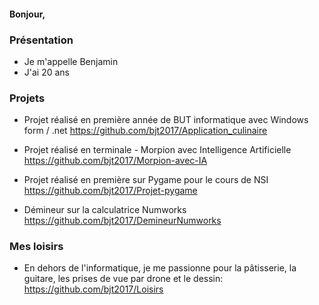 #### Bonjour,

### Présentation

- Je m'appelle Benjamin
- J'ai 20 ans

### Projets

- Projet réalisé en première année de BUT informatique avec Windows form / .net
  https://github.com/bjt2017/Application_culinaire
  
- Projet réalisé en terminale - Morpion avec Intelligence Artificielle
  https://github.com/bjt2017/Morpion-avec-IA

- Projet réalisé en première sur Pygame pour le cours de NSI 
  https://github.com/bjt2017/Projet-pygame

- Démineur sur la calculatrice Numworks
  https://github.com/bjt2017/DemineurNumworks


### Mes loisirs

- En dehors de l'informatique, je me passionne pour la pâtisserie, la guitare, les prises de vue par drone et le dessin:
https://github.com/bjt2017/Loisirs
 




